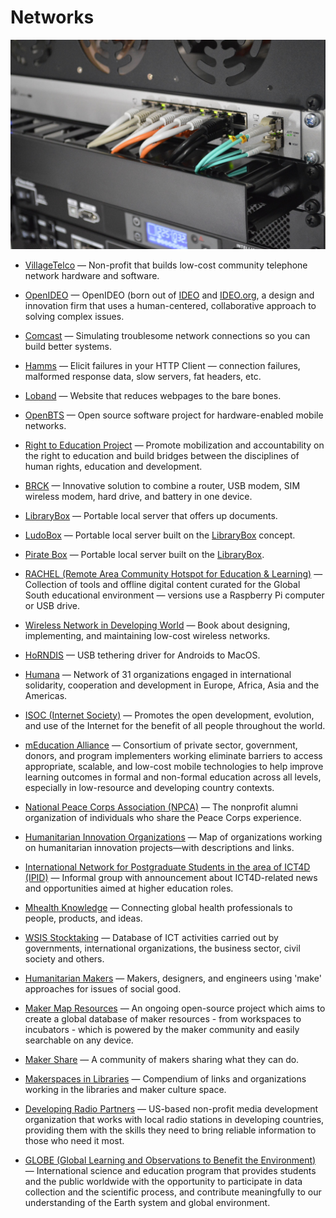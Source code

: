 # Networks

![networks](../../images/networks.jpg)

- [VillageTelco](https://villagetelco.org) — Non-profit that builds low-cost community telephone network hardware and software.

- [OpenIDEO](https://openideo.com) — OpenIDEO (born out of [IDEO](https://www.ideo.com) and [IDEO.org](https://www.ideo.org), a design and innovation firm that uses a human-centered, collaborative approach to solving complex issues.

- [Comcast](https://github.com/tylertreat/comcast) — Simulating troublesome network connections so you can build better systems.

- [Hamms](https://github.com/kevinburke/hamms) — Elicit failures in your HTTP Client — connection failures, malformed response data, slow servers, fat headers, etc.

- [Loband](http://www.loband.org/loband) — Website that reduces webpages to the bare bones.

- [OpenBTS](http://openbts.org) — Open source software project for hardware-enabled mobile networks.

- [Right to Education Project](http://www.right-to-education.org) — Promote mobilization and accountability on the right to education and build bridges between the disciplines of human rights, education and development.

- [BRCK](http://www.brck.org) — Innovative solution to combine a router, USB modem, SIM wireless modem, hard drive, and battery in one device.

- [LibraryBox](http://librarybox.us) — Portable local server that offers up documents.

- [LudoBox](https://leschiensdelenfer.org/la-ludobox/ludobox-fr) — Portable local server built on the [LibraryBox](http://librarybox.us) concept.

- [Pirate Box](https://piratebox.cc) — Portable local server built on the [LibraryBox](http://librarybox.us).

- [RACHEL (Remote Area Community Hotspot for Education & Learning)](https://racheloffline.org) — Collection of tools and offline digital content curated for the Global South educational environment — versions use a Raspberry Pi computer or USB drive.

- [Wireless Network in Developing World](http://wndw.net) — Book about designing, implementing, and maintaining low-cost wireless networks.

- [HoRNDIS](https://joshuawise.com/horndis) — USB tethering driver for Androids to MacOS.

- [Humana](https://www.humana.org) — Network of 31 organizations engaged in international solidarity, cooperation and development in Europe, Africa, Asia and the Americas.

- [ISOC (Internet Society)](https://internetsociety.org) — Promotes the open development, evolution, and use of the Internet for the benefit of all people throughout the world.

- [mEducation Alliance](http://meducationalliance.org) — Consortium of private sector, government, donors, and program implementers working eliminate barriers to access appropriate, scalable, and low-cost mobile technologies to help improve learning outcomes in formal and non-formal education across all levels, especially in low-resource and developing country contexts.

- [National Peace Corps Association (NPCA)](http://peacecorpsconnect.org) — The nonprofit alumni organization of individuals who share the Peace Corps experience.

- [Humanitarian Innovation Organizations](https://www.google.com/maps/d/viewer?mid=1fxb_NuAPTkkSF-Xvo10jMWgBwOs) — Map of organizations working on humanitarian innovation projects—with descriptions and links.

- [International Network for Postgraduate Students in the area of ICT4D (IPID)](http://groupspaces.com/ipid) — Informal group with announcement about ICT4D-related news and opportunities aimed at higher education roles.

- [Mhealth Knowledge](http://mhealthknowledge.org) — Connecting global health professionals to people, products, and ideas.

- [WSIS Stocktaking](http://www.itu.int/net4/wsis/stocktakingp) — Database of ICT activities carried out by governments, international organizations, the business sector, civil society and others.

- [Humanitarian Makers](https://www.humanitarianmakers.org) — Makers, designers, and engineers using 'make' approaches for issues of social good.

- [Maker Map Resources](https://themakermap.com) — An ongoing open-source project which aims to create a global database of maker resources - from workspaces to incubators - which is powered by the maker community and easily searchable on any device.

- [Maker Share](https://makershare.com) — A community of makers sharing what they can do.

- [Makerspaces in Libraries](https://library-maker-culture.weebly.com/makerspaces-in-libraries.html) — Compendium of links and organizations working in the libraries and maker culture space.

- [Developing Radio Partners](https://www.developingradio.org) — US-based non-profit media development organization that works with local radio stations in developing countries, providing them with the skills they need to bring reliable information to those who need it most.

- [GLOBE (Global Learning and Observations to Benefit the Environment)](http://globe.gov) — International science and education program that provides students and the public worldwide with the opportunity to participate in data collection and the scientific process, and contribute meaningfully to our understanding of the Earth system and global environment.
